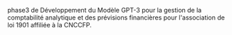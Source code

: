 phase3 de Développement du Modèle GPT-3 pour la gestion de la comptabilité analytique et des prévisions financières pour l'association de loi 1901 affiliée à la CNCCFP.